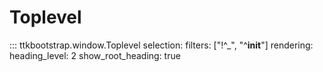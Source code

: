 # Toplevel

::: ttkbootstrap.window.Toplevel
    selection:
        filters: ["!^_", "^__init__"]
    rendering:
        heading_level: 2
        show_root_heading: true
